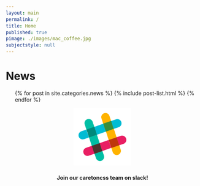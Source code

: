 ```yaml
---
layout: main
permalink: /
title: Home
published: true
pimage: ./images/mac_coffee.jpg
subjectstyle: null
---
```

<div class="content-wrap">
	<div class='feed'>
		<h1 class='skinny-underline'>News</h1>
		<div class="tiles">
		<ul class="dash-list">
			{% for post in site.categories.news %}
				{% include post-list.html %}
			{% endfor %}
		</ul>
		</div>
    </div>
    <div class='side-content' style="text-align:center;">
        <a href="https://carletoncss.slack.com/signup" target="_blank">
    		<img src="./images/Slack-528.png" alt="Slack" height="150" width="150">
        </a>
        <h4>Join our caretoncss team on slack!</h4>
    </div>
</div>
